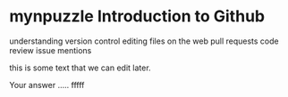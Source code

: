 # mynpuzzle Introduction to Github
understanding version control
editing files on the web
pull requests
code review
issue mentions

this is some text that we can edit later.

Your answer .....
fffff
